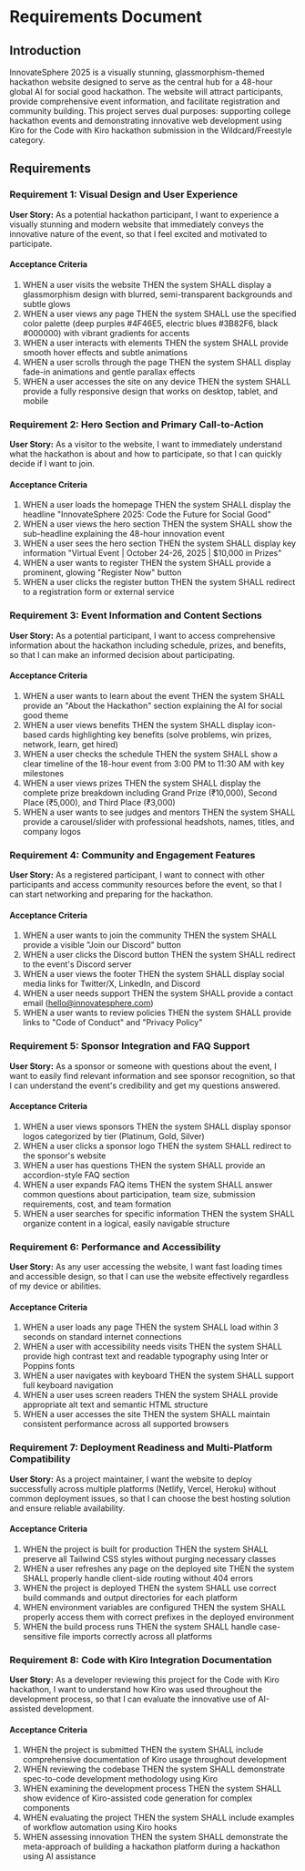 # Requirements Document

## Introduction

InnovateSphere 2025 is a visually stunning, glassmorphism-themed hackathon website designed to serve as the central hub for a 48-hour global AI for social good hackathon. The website will attract participants, provide comprehensive event information, and facilitate registration and community building. This project serves dual purposes: supporting college hackathon events and demonstrating innovative web development using Kiro for the Code with Kiro hackathon submission in the Wildcard/Freestyle category.

## Requirements

### Requirement 1: Visual Design and User Experience

**User Story:** As a potential hackathon participant, I want to experience a visually stunning and modern website that immediately conveys the innovative nature of the event, so that I feel excited and motivated to participate.

#### Acceptance Criteria

1. WHEN a user visits the website THEN the system SHALL display a glassmorphism design with blurred, semi-transparent backgrounds and subtle glows
2. WHEN a user views any page THEN the system SHALL use the specified color palette (deep purples #4F46E5, electric blues #3B82F6, black #000000) with vibrant gradients for accents
3. WHEN a user interacts with elements THEN the system SHALL provide smooth hover effects and subtle animations
4. WHEN a user scrolls through the page THEN the system SHALL display fade-in animations and gentle parallax effects
5. WHEN a user accesses the site on any device THEN the system SHALL provide a fully responsive design that works on desktop, tablet, and mobile

### Requirement 2: Hero Section and Primary Call-to-Action

**User Story:** As a visitor to the website, I want to immediately understand what the hackathon is about and how to participate, so that I can quickly decide if I want to join.

#### Acceptance Criteria

1. WHEN a user loads the homepage THEN the system SHALL display the headline "InnovateSphere 2025: Code the Future for Social Good"
2. WHEN a user views the hero section THEN the system SHALL show the sub-headline explaining the 48-hour innovation event
3. WHEN a user sees the hero section THEN the system SHALL display key information "Virtual Event | October 24-26, 2025 | $10,000 in Prizes"
4. WHEN a user wants to register THEN the system SHALL provide a prominent, glowing "Register Now" button
5. WHEN a user clicks the register button THEN the system SHALL redirect to a registration form or external service

### Requirement 3: Event Information and Content Sections

**User Story:** As a potential participant, I want to access comprehensive information about the hackathon including schedule, prizes, and benefits, so that I can make an informed decision about participating.

#### Acceptance Criteria

1. WHEN a user wants to learn about the event THEN the system SHALL provide an "About the Hackathon" section explaining the AI for social good theme
2. WHEN a user views benefits THEN the system SHALL display icon-based cards highlighting key benefits (solve problems, win prizes, network, learn, get hired)
3. WHEN a user checks the schedule THEN the system SHALL show a clear timeline of the 18-hour event from 3:00 PM to 11:30 AM with key milestones
4. WHEN a user views prizes THEN the system SHALL display the complete prize breakdown including Grand Prize (₹10,000), Second Place (₹5,000), and Third Place (₹3,000)
5. WHEN a user wants to see judges and mentors THEN the system SHALL provide a carousel/slider with professional headshots, names, titles, and company logos

### Requirement 4: Community and Engagement Features

**User Story:** As a registered participant, I want to connect with other participants and access community resources before the event, so that I can start networking and preparing for the hackathon.

#### Acceptance Criteria

1. WHEN a user wants to join the community THEN the system SHALL provide a visible "Join our Discord" button
2. WHEN a user clicks the Discord button THEN the system SHALL redirect to the event's Discord server
3. WHEN a user views the footer THEN the system SHALL display social media links for Twitter/X, LinkedIn, and Discord
4. WHEN a user needs support THEN the system SHALL provide a contact email (hello@innovatesphere.com)
5. WHEN a user wants to review policies THEN the system SHALL provide links to "Code of Conduct" and "Privacy Policy"

### Requirement 5: Sponsor Integration and FAQ Support

**User Story:** As a sponsor or someone with questions about the event, I want to easily find relevant information and see sponsor recognition, so that I can understand the event's credibility and get my questions answered.

#### Acceptance Criteria

1. WHEN a user views sponsors THEN the system SHALL display sponsor logos categorized by tier (Platinum, Gold, Silver)
2. WHEN a user clicks a sponsor logo THEN the system SHALL redirect to the sponsor's website
3. WHEN a user has questions THEN the system SHALL provide an accordion-style FAQ section
4. WHEN a user expands FAQ items THEN the system SHALL answer common questions about participation, team size, submission requirements, cost, and team formation
5. WHEN a user searches for specific information THEN the system SHALL organize content in a logical, easily navigable structure

### Requirement 6: Performance and Accessibility

**User Story:** As any user accessing the website, I want fast loading times and accessible design, so that I can use the website effectively regardless of my device or abilities.

#### Acceptance Criteria

1. WHEN a user loads any page THEN the system SHALL load within 3 seconds on standard internet connections
2. WHEN a user with accessibility needs visits THEN the system SHALL provide high contrast text and readable typography using Inter or Poppins fonts
3. WHEN a user navigates with keyboard THEN the system SHALL support full keyboard navigation
4. WHEN a user uses screen readers THEN the system SHALL provide appropriate alt text and semantic HTML structure
5. WHEN a user accesses the site THEN the system SHALL maintain consistent performance across all supported browsers

### Requirement 7: Deployment Readiness and Multi-Platform Compatibility

**User Story:** As a project maintainer, I want the website to deploy successfully across multiple platforms (Netlify, Vercel, Heroku) without common deployment issues, so that I can choose the best hosting solution and ensure reliable availability.

#### Acceptance Criteria

1. WHEN the project is built for production THEN the system SHALL preserve all Tailwind CSS styles without purging necessary classes
2. WHEN a user refreshes any page on the deployed site THEN the system SHALL properly handle client-side routing without 404 errors
3. WHEN the project is deployed THEN the system SHALL use correct build commands and output directories for each platform
4. WHEN environment variables are configured THEN the system SHALL properly access them with correct prefixes in the deployed environment
5. WHEN the build process runs THEN the system SHALL handle case-sensitive file imports correctly across all platforms

### Requirement 8: Code with Kiro Integration Documentation

**User Story:** As a developer reviewing this project for the Code with Kiro hackathon, I want to understand how Kiro was used throughout the development process, so that I can evaluate the innovative use of AI-assisted development.

#### Acceptance Criteria

1. WHEN the project is submitted THEN the system SHALL include comprehensive documentation of Kiro usage throughout development
2. WHEN reviewing the codebase THEN the system SHALL demonstrate spec-to-code development methodology using Kiro
3. WHEN examining the development process THEN the system SHALL show evidence of Kiro-assisted code generation for complex components
4. WHEN evaluating the project THEN the system SHALL include examples of workflow automation using Kiro hooks
5. WHEN assessing innovation THEN the system SHALL demonstrate the meta-approach of building a hackathon platform during a hackathon using AI assistance